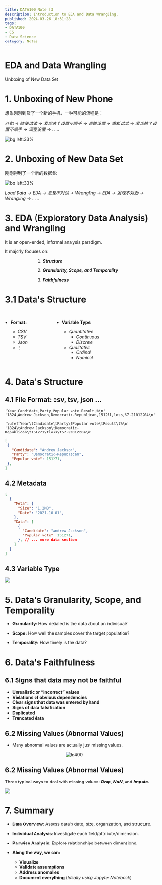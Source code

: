 ```yaml
---
title: DATA100 Note [3]
description: Introduction to EDA and Data Wrangling.
published: 2024-03-26 18:31:28
tags:
- DATA100
- CS
- Data Science
category: Notes
---
```


# **EDA and Data Wrangling**


Unboxing of New Data Set



# 1. Unboxing of New Phone

想象刚刚到货了一个新的手机，一种可能的流程是：

*开机 $\to$ 随便试试 $\to$ 发现某个设置不顺手 $\to$ 调整设置 $\to$ 重新试试 $\to$ 发现某个设置不顺手 $\to$ 调整设置 $\to$ ......* 

![bg left:33%](https://qnam.smzdm.com/202010/23/5f92537c5b6b1461.jpg_e1080.jpg)


# 2. Unboxing of New Data Set

刚刚得到了一个新的数据集:

![bg left:33%](https://img1.baidu.com/it/u=501391342,1436836699&fm=253&fmt=auto&app=138&f=JPEG)

*Load Data $\to$ EDA $\to$ 发现不对劲 $\to$ Wrangling $\to$ EDA $\to$ 发现不对劲 $\to$ Wrangling $\to$ ......*


# 3. EDA (Exploratory Data Analysis) and Wrangling

It is an open-ended, informal analysis paradigm.

It majorly focuses on:

<div style="margin-left:100px">

1. ***Structure***

1. ***Granularity, Scope, and Temporality***

1. ***Faithfulness***

</div>


# 3.1 Data's Structure
<br>

<div style="display: flex; justify-content: space-around; margin-left: -200px;">

<div style="margin-right: -300px;">

- **Format:**

  - *CSV* 
  - *TSV* 
  - *Json* 
  - $\vdots$

</div>

<div>

- **Variable Type:** 

  - *Quantitative*
    - *Continuous*
    - *Discrete*
  - *Qualitative* 
    - *Ordinal* 
    - *Nominal* 

</div>

</div>


# 4. Data's Structure
## 4.1 File Format: csv, tsv, json ...
```csv
'Year,Candidate,Party,Popular vote,Result,%\n'
'1824,Andrew Jackson,Democratic-Republican,151271,loss,57.21012204\n'
```

```tsv
'\ufeffYear\tCandidate\tParty\tPopular vote\tResult\t%\n'
'1824\tAndrew Jackson\tDemocratic-Republican\t151271\tloss\t57.21012204\n'
```

```json
[
 {
   "Candidate": "Andrew Jackson",
   "Party": "Democratic-Republican",
   "Popular vote": 151271,
 },
]
```



## 4.2 Metadata
```json
[
  {
    "Meta": {
      "Size": "1.2MB",
      "Date": "2021-10-01",
    },
    "Data": [
      {
        "Candidate": "Andrew Jackson",
        "Popular vote": 151271,
      }, // ... more data section
    ]
  }
]
```




## 4.3 Variable Type

![](https://ds100.org/course-notes/eda/images/variable.png)


# 5. Data's Granularity, Scope, and Temporality

- **Granularity:** How detialed is the data about an indivisual?

- **Scope:** How well the samples cover the target population? 

- **Temporality:** How timely is the data?


# 6. Data's Faithfulness
## 6.1 Signs that data may not be faithful

- **Unrealistic or “incorrect” values**
- **Violations of obvious dependencies**
- **Clear signs that data was entered by hand**
- **Signs of data falsification**
- **Duplicated**
- **Truncated data**



## 6.2 Missing Values (Abnormal Values)


- Many abnormal values are actually just missing values.


<div style="margin-left:200px">

![h:400 ](https://ds100.org/course-notes/eda/eda_files/figure-html/cell-62-output-1.png)

</div>




## 6.2 Missing Values (Abnormal Values)

Three typical ways to deal with missing values: ***Drop***, ***NaN***, and ***Impute***.

![](https://ds100.org/course-notes/eda/eda_files/figure-html/cell-75-output-1.png)


# 7. Summary

- **Data Overview**: Assess data's date, size, organization, and structure.
- **Individual Analysis**: Investigate each field/attribute/dimension.
- **Pairwise Analysis**: Explore relationships between dimensions.


- **Along the way, we can:**
    - **Visualize**
    - **Validate assumptions**
    - **Address anomalies**
    - **Document everything** (*Ideally using Jupyter Notebook*)

